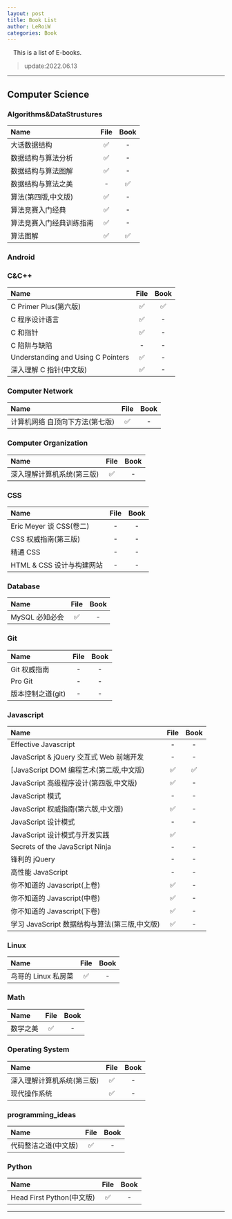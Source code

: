 ```yaml
---
layout: post
title: Book List
author: LeRoiW
categories: Book
---
```


&emsp;This is a list of E-books.

> update:2022.06.13

---

## Computer Science

### Algorithms&DataStrustures

| Name                     | File | Book |
| :----------------------- | :--: | :--: |
| 大话数据结构             |  ✅  |  -   |
| 数据结构与算法分析       |  ✅  |  -   |
| 数据结构与算法图解       |  ✅  |  -   |
| 数据结构与算法之美       |  -   |  ✅  |
| 算法(第四版,中文版)      |  ✅  |  -   |
| 算法竞赛入门经典         |  ✅  |  -   |
| 算法竞赛入门经典训练指南 |  ✅  |  -   |
| 算法图解                 |  ✅  |  ✅  |

### Android

### C&C++

| Name                               | File | Book |
| :--------------------------------- | :--: | :--: |
| C Primer Plus(第六版)              |  ✅  |  ✅  |
| C 程序设计语言                     |  ✅  |  -   |
| C 和指针                           |  ✅  |  -   |
| C 陷阱与缺陷                       |  -   |  -   |
| Understanding and Using C Pointers |  ✅  |  -   |
| 深入理解 C 指针(中文版)            |  ✅  |  -   |

### Computer Network

| Name                            | File | Book |
| :------------------------------ | :--: | :--: |
| 计算机网络 自顶向下方法(第七版) |  ✅  |  -   |

### Computer Organization

| Name                       | File | Book |
| :------------------------- | :--: | :--: |
| 深入理解计算机系统(第三版) |  ✅  |  -   |

### CSS

| Name                      | File | Book |
| :------------------------ | :--: | :--: |
| Eric Meyer 谈 CSS(卷二)   |  -   |  -   |
| CSS 权威指南(第三版)      |  -   |  -   |
| 精通 CSS                  |  -   |  -   |
| HTML & CSS 设计与构建网站 |  -   |  -   |

### Database

| Name           | File | Book |
| :------------- | :--: | :--: |
| MySQL 必知必会 |  ✅  |  -   |

### Git

| Name              | File | Book |
| :---------------- | :--: | :--: |
| Git 权威指南      |  -   |  -   |
| Pro Git           |  -   |  -   |
| 版本控制之道(git) |  -   |  -   |

### Javascript

| Name                                          | File | Book |
| :-------------------------------------------- | :--: | :--: |
| Effective Javascript                          |  -   |  -   |
| JavaScript & jQuery 交互式 Web 前端开发       |  -   |  -   |
| [JavaScript DOM 编程艺术(第二版,中文版)       |  ✅  |  ✅  |
| JavaScript 高级程序设计(第四版,中文版)        |  ✅  |  -   |
| JavaScript 模式                               |  -   |  -   |
| JavaScript 权威指南(第六版,中文版)            |  ✅  |  -   |
| JavaScript 设计模式                           |  -   |  -   |
| JavaScript 设计模式与开发实践                 |  ✅  |      |
| Secrets of the JavaScript Ninja               |  -   |  -   |
| 锋利的 jQuery                                 |  -   |  -   |
| 高性能 JavaScript                             |  -   |  -   |
| 你不知道的 Javascript(上卷)                   |  ✅  |  -   |
| 你不知道的 Javascript(中卷)                   |  ✅  |  -   |
| 你不知道的 Javascript(下卷)                   |  ✅  |  -   |
| 学习 JavaScript 数据结构与算法(第三版,中文版) |  ✅  |  -   |

### Linux

| Name                | File | Book |
| :------------------ | :--: | :--: |
| 鸟哥的 Linux 私房菜 |  ✅  |  -   |

### Math

| Name     | File | Book |
| :------- | :--: | :--: |
| 数学之美 |  ✅  |  -   |

### Operating System

| Name                       | File | Book |
| :------------------------- | :--: | :--: |
| 深入理解计算机系统(第三版) |  ✅  |  -   |
| 现代操作系统               |  ✅  |  -   |

### programming_ideas

| Name                 | File | Book |
| :------------------- | :--: | :--: |
| 代码整洁之道(中文版) |  ✅  |  -   |

### Python

| Name                      | File | Book |
| :------------------------ | :--: | :--: |
| Head First Python(中文版) |  ✅  |  -   |

---
